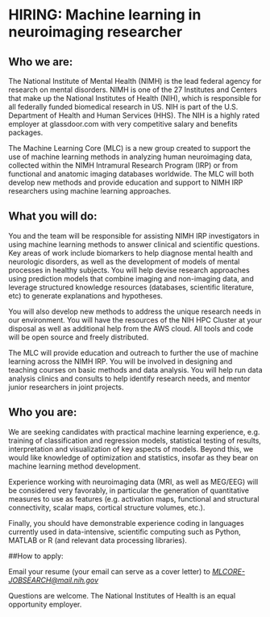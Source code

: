 # HIRING: Machine learning in neuroimaging researcher

## Who we are:

The National Institute of Mental Health (NIMH) is the lead federal agency for research on mental disorders. NIMH is one of the 27 Institutes and Centers that make up the National Institutes of Health (NIH), which is responsible for all federally funded biomedical research in US. NIH is part of the U.S. Department of Health and Human Services (HHS). The NIH is a highly rated employer at glassdoor.com with very competitive salary and benefits packages.
  
The Machine Learning Core (MLC) is a new group created to support the use of machine learning methods in analyzing human neuroimaging data, collected within the NIMH Intramural Research Program (IRP) or from functional and anatomic imaging databases worldwide. The MLC will both develop new methods and provide education and support to NIMH IRP researchers using machine learning approaches.

## What you will do:
  
You and the team will be responsible for assisting NIMH IRP investigators in using machine learning methods to answer clinical and scientific questions. Key areas of work include biomarkers to help diagnose mental health and neurologic disorders, as well as the development of models of mental processes in healthy subjects.  You will help devise research approaches using prediction models that combine imaging and non-imaging data, and leverage structured knowledge resources (databases, scientific literature, etc) to generate explanations and hypotheses.

You will also develop new methods to address the unique research needs in our environment. You will have the resources of the NIH HPC Cluster at your disposal as well as additional help from the AWS cloud. All tools and code will be open source and freely distributed.

The MLC will provide education and outreach to further the use of machine learning across the NIMH IRP. You will be involved in designing and teaching courses on basic methods and data analysis. You will help run data analysis clinics and consults to help identify research needs, and mentor junior researchers in joint projects.

## Who you are:

We are seeking candidates with practical machine learning experience, e.g. training of classification and regression models, statistical testing of results, interpretation and visualization of key aspects of models. Beyond this, we would like knowledge of optimization and statistics, insofar as they bear on machine learning method development.

Experience working with neuroimaging data (MRI, as well as MEG/EEG) will be considered very favorably, in particular the generation of quantitative measures to use as features (e.g. activation maps, functional and structural connectivity, scalar maps, cortical structure volumes, etc.).

Finally, you should have demonstrable experience coding in languages currently used in data-intensive, scientific computing such as Python, MATLAB or R (and relevant data processing libraries).

##How to apply:

Email your resume (your email can serve as a cover letter) to *MLCORE-JOBSEARCH@mail.nih.gov*

Questions are welcome. The National Institutes of Health is an equal opportunity employer.


   

